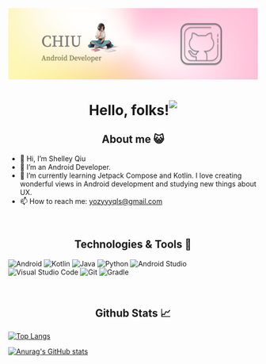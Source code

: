<img src="https://github.com/yozyyyqls/yozyyyqls/blob/main/github-banner.png" alt="Header" title="Header" style="max-width: 100%;">

<h1 align="center">
  Hello, folks!<img src="https://raw.githubusercontent.com/MartinHeinz/MartinHeinz/master/wave.gif" height="30px" style="max-width: 100%; display: inline-block;" data-target="animated-image.originalImage">
</h1>

<h2 align="center">About me 😺</h1>

- 👋 Hi, I’m Shelley Qiu
- 👀 I’m an Android Developer.
- 🌱 I’m currently learning Jetpack Compose and Kotlin. I love creating wonderful views in Android development and studying new things about UX.
- 📫 How to reach me: yozyyyqls@gmail.com

</br>
<h2 align="center">Technologies & Tools 🔧</h1>

![Android](https://img.shields.io/badge/Android-3DDC84?style=for-the-badge&logo=android&logoColor=white)
![Kotlin](https://img.shields.io/badge/kotlin-%237F52FF.svg?style=for-the-badge&logo=kotlin&logoColor=white)
![Java](https://img.shields.io/badge/java-%23ED8B00.svg?style=for-the-badge&logo=java&logoColor=white)
![Python](https://img.shields.io/badge/python-3670A0?style=for-the-badge&logo=python&logoColor=ffdd54)
![Android Studio](https://img.shields.io/badge/Android%20Studio-3DDC84.svg?style=for-the-badge&logo=android-studio&logoColor=white)
![Visual Studio Code](https://img.shields.io/badge/Visual%20Studio%20Code-0078d7.svg?style=for-the-badge&logo=visual-studio-code&logoColor=white)
![Git](https://img.shields.io/badge/git-%23F05033.svg?style=for-the-badge&logo=git&logoColor=white)
![Gradle](https://img.shields.io/badge/Gradle-02303A.svg?style=for-the-badge&logo=Gradle&logoColor=white)

</br>
<h2 align="center">Github Stats 📈</h1>

[![Top Langs](https://github-readme-stats.vercel.app/api/top-langs/?username=yozyyyqls&langs_count=3&layout=compact&theme=dark)](https://github.com/anuraghazra/github-readme-stats)

[![Anurag's GitHub stats](https://github-readme-stats.vercel.app/api?username=yozyyyqls&show_icons=true&theme=dark)](https://github.com/anuraghazra/github-readme-stats)

<!---
yozyyyqls/yozyyyqls is a ✨ special ✨ repository because its `README.md` (this file) appears on your GitHub profile.
You can click the Preview link to take a look at your changes.
--->
